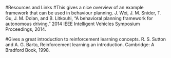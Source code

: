 #Resources and Links
#This gives a nice overview of an example framework that can be used in behaviour planning.
J. Wei, J. M. Snider, T. Gu, J. M. Dolan, and B. Litkouhi, “A behavioral planning framework for autonomous driving,” 2014 IEEE Intelligent Vehicles Symposium Proceedings, 2014. 

#Gives a great introduction to reinforcement learning concepts.
R. S. Sutton and A. G. Barto, Reinforcement learning an introduction. Cambridge: A Bradford Book, 1998. 

